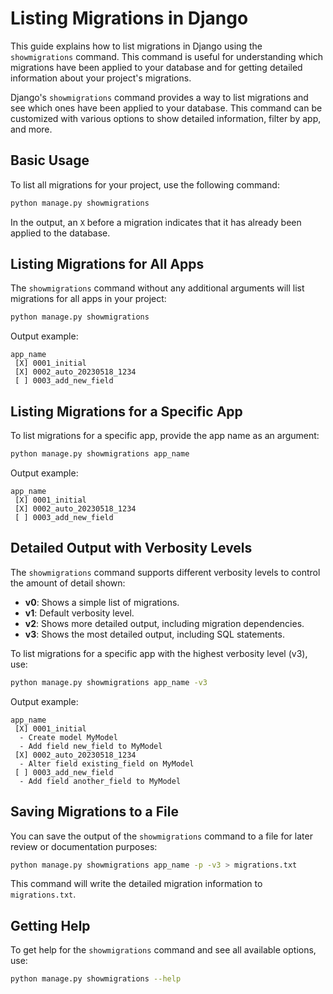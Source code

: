 
# Listing Migrations in Django

This guide explains how to list migrations in Django using the `showmigrations` command. This command is useful for understanding which migrations have been applied to your database and for getting detailed information about your project's migrations.

Django's `showmigrations` command provides a way to list migrations and see which ones have been applied to your database. This command can be customized with various options to show detailed information, filter by app, and more.

## Basic Usage

To list all migrations for your project, use the following command:

```bash
python manage.py showmigrations
```

In the output, an `X` before a migration indicates that it has already been applied to the database.

## Listing Migrations for All Apps

The `showmigrations` command without any additional arguments will list migrations for all apps in your project:

```bash
python manage.py showmigrations
```

Output example:

```
app_name
 [X] 0001_initial
 [X] 0002_auto_20230518_1234
 [ ] 0003_add_new_field
```

## Listing Migrations for a Specific App

To list migrations for a specific app, provide the app name as an argument:

```bash
python manage.py showmigrations app_name
```

Output example:

```
app_name
 [X] 0001_initial
 [X] 0002_auto_20230518_1234
 [ ] 0003_add_new_field
```

## Detailed Output with Verbosity Levels

The `showmigrations` command supports different verbosity levels to control the amount of detail shown:

- **v0**: Shows a simple list of migrations.
- **v1**: Default verbosity level.
- **v2**: Shows more detailed output, including migration dependencies.
- **v3**: Shows the most detailed output, including SQL statements.

To list migrations for a specific app with the highest verbosity level (v3), use:

```bash
python manage.py showmigrations app_name -v3
```

Output example:

```
app_name
 [X] 0001_initial
  - Create model MyModel
  - Add field new_field to MyModel
 [X] 0002_auto_20230518_1234
  - Alter field existing_field on MyModel
 [ ] 0003_add_new_field
  - Add field another_field to MyModel
```

## Saving Migrations to a File

You can save the output of the `showmigrations` command to a file for later review or documentation purposes:

```bash
python manage.py showmigrations app_name -p -v3 > migrations.txt
```

This command will write the detailed migration information to `migrations.txt`.

## Getting Help

To get help for the `showmigrations` command and see all available options, use:

```bash
python manage.py showmigrations --help
```
